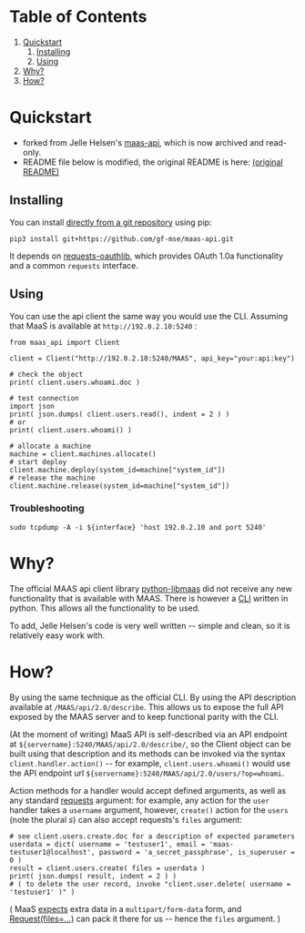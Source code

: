 
# Table of Contents

1.  [Quickstart](#orgc1e985f)
    1.  [Installing](#org8a0e592)
    2.  [Using](#org155b2b6)
2.  [Why?](#org5d3a245)
3.  [How?](#orgfb84d69)



<a id="orgc1e985f"></a>

# Quickstart

 * forked from Jelle Helsen's [maas-api](https://github.com/jellehelsen/maas-api), which is now archived and read-only.
 * README file below is modified, the original README is here: [(original README)](README.orig.md)

<a id="org8a0e592"></a>

## Installing

You can install [directly from a git repository](https://pip.pypa.io/en/stable/topics/vcs-support/) using pip:

    pip3 install git+https://github.com/gf-mse/maas-api.git

It depends on [requests-oauthlib](https://github.com/requests/requests-oauthlib), which provides OAuth 1.0a functionality and a common `requests` interface.

<a id="org155b2b6"></a>

## Using

You can use the api client the same way you would use the CLI. Assuming that MaaS is available at `http://192.0.2.10:5240` :

    from maas_api import Client
    
    client = Client("http://192.0.2.10:5240/MAAS", api_key="your:api:key")
    
    # check the object
    print( client.users.whoami.doc )

    # test connection
    import json
    print( json.dumps( client.users.read(), indent = 2 ) )
    # or
    print( client.users.whoami() )

    # allocate a machine
    machine = client.machines.allocate()
    # start deploy
    client.machine.deploy(system_id=machine["system_id"])
    # release the machine
    client.machine.release(system_id=machine["system_id"])


### Troubleshooting

    sudo tcpdump -A -i ${interface} 'host 192.0.2.10 and port 5240'


<a id="org5d3a245"></a>

# Why?

The official MAAS api client library [python-libmaas](https://pypi.org/project/python-libmaas/) did not receive any new
functionality that is available with MAAS.
There is however a [CLI](https://github.com/maas/maas/tree/master/src) written in python. This allows all the functionality to
be used.

To add, Jelle Helsen's code is very well written -- simple and clean, so it is relatively easy work with.


<a id="orgfb84d69"></a>

# How?

By using the same technique as the official CLI. By using the API description
available at `/MAAS/api/2.0/describe`. This allows us to expose the full API
exposed by the MAAS server and to keep functional parity with the CLI.

(At the moment of writing) MaaS API is self-described via an API endpoint at `${servername}:5240/MAAS/api/2.0/describe/`, 
so the Client object can be built using that description and its methods can be invoked via the syntax `client.handler.action()` -- for example,
`client.users.whoami()` would use the API endpoint url `${servername}:5240/MAAS/api/2.0/users/?op=whoami`.

Action methods for a handler would accept defined arguments, 
as well as any standard [requests](https://requests.readthedocs.io/en/latest/api/#requests.Session.request) argument: 
for example, any action for the `user` handler takes a `username` argument, 
however, `create()` action for the `users` (note the plural _s_) can also accept requests's `files` argument:

    # see client.users.create.doc for a description of expected parameters
    userdata = dict( username = 'testuser1', email = 'maas-testuser1@localhost', password = 'a_secret_passphrase', is_superuser = 0 )
    result = client.users.create( files = userdata )
    print( json.dumps( result, indent = 2 ) )
    # ( to delete the user record, invoke "client.user.delete( username = 'testuser1' )" )

( MaaS [expects][maas:api.py] extra data in a `multipart/form-data` form, and [Request(files=...)][Request] can pack it there for us -- hence the `files` argument. )

[maas:api.py]: https://github.com/cloudbase/maas/blob/master/src/maasserver/api.py
[Request]: https://requests.readthedocs.io/en/latest/api/#requests.Request
